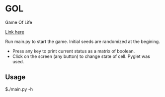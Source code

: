 # GOL
Game Of Life

[Link here](https://en.wikipedia.org/wiki/Conway%27s_Game_of_Life)

Run main.py to start the game. Initial seeds are randomized at the begining.
- Press any key to print current status as a matrix of boolean.
- Click on the screen (any button) to change state of cell.
Pyglet was used.

## Usage
$./main.py -h
